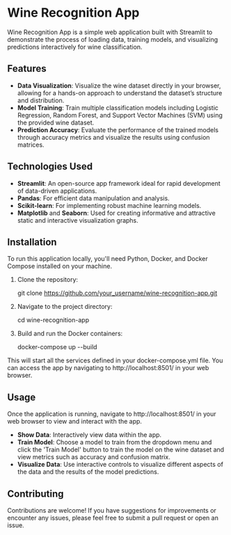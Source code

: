 # Wine Recognition App

Wine Recognition App is a simple web application built with Streamlit to demonstrate the process of loading data, training models, and visualizing predictions interactively for wine classification.

## Features

- **Data Visualization**: Visualize the wine dataset directly in your browser, allowing for a hands-on approach to understand the dataset’s structure and distribution.
- **Model Training**: Train multiple classification models including Logistic Regression, Random Forest, and Support Vector Machines (SVM) using the provided wine dataset.
- **Prediction Accuracy**: Evaluate the performance of the trained models through accuracy metrics and visualize the results using confusion matrices.

## Technologies Used

- **Streamlit**: An open-source app framework ideal for rapid development of data-driven applications.
- **Pandas**: For efficient data manipulation and analysis.
- **Scikit-learn**: For implementing robust machine learning models.
- **Matplotlib** and **Seaborn**: Used for creating informative and attractive static and interactive visualization graphs.

## Installation

To run this application locally, you'll need Python, Docker, and Docker Compose installed on your machine.

1. Clone the repository:

   git clone https://github.com/your_username/wine-recognition-app.git

2. Navigate to the project directory:

   cd wine-recognition-app

3. Build and run the Docker containers:
   
   docker-compose up --build

This will start all the services defined in your docker-compose.yml file. You can access the app by navigating to http://localhost:8501/ in your web browser.

## Usage

Once the application is running, navigate to http://localhost:8501/ in your web browser to view and interact with the app.

 - **Show Data**: Interactively view data within the app.
 - **Train Model**: Choose a model to train from the dropdown menu and click the 'Train Model' button to train the model on the wine dataset and view metrics such as accuracy and confusion matrix.
 - **Visualize Data**: Use interactive controls to visualize different aspects of the data and the results of the model predictions.
## Contributing
Contributions are welcome! If you have suggestions for improvements or encounter any issues, please feel free to submit a pull request or open an issue.